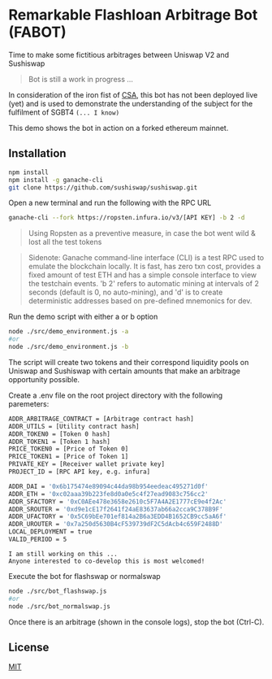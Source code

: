 # Remarkable Flashloan Arbitrage Bot (FABOT)

Time to make some fictitious arbitrages between Uniswap V2 and Sushiswap

>Bot is still a work in progress ... 

In consideration of the iron fist of [CSA](https://www.csa.gov.sg/), this bot has not been deployed live (yet) and is used to demonstrate the understanding of the subject for the fulfilment of SGBT4 `(... I know)`

This demo shows the bot in action on a forked ethereum mainnet.

## Installation

```bash
npm install
npm install -g ganache-cli
git clone https://github.com/sushiswap/sushiswap.git
```

Open a new terminal and run the following with the RPC URL

```bash
ganache-cli --fork https://ropsten.infura.io/v3/[API KEY] -b 2 -d

```

> Using Ropsten as a preventive measure, in case the bot went wild & lost all the test tokens

> Sidenote: Ganache command-line interface (CLI) is a test RPC used to emulate the blockchain locally. It is fast, has zero txn cost, provides a fixed amount of test ETH and has a simple console interface to view the testchain events. 'b 2' refers to automatic mining at intervals of 2 seconds (default is 0, no auto-mining), and 'd' is to create deterministic addresses based on pre-defined mnemonics for dev.


Run the demo script with either a or b option 
```bash
node ./src/demo_environment.js -a
#or
node ./src/demo_environment.js -b
```

The script will create two tokens and their correspond liquidity pools on Uniswap and Sushiswap with certain amounts that make an arbitrage opportunity possible.

Create a .env file on the root project directory with the following paremeters:

```bash
ADDR_ARBITRAGE_CONTRACT = [Arbitrage contract hash]
ADDR_UTILS = [Utility contract hash]
ADDR_TOKEN0 = [Token 0 hash]
ADDR_TOKEN1 = [Token 1 hash]
PRICE_TOKEN0 = [Price of Token 0]
PRICE_TOKEN1 = [Price of Token 1]
PRIVATE_KEY = [Receiver wallet private key]
PROJECT_ID = [RPC API key, e.g. infura]

ADDR_DAI = '0x6b175474e89094c44da98b954eedeac495271d0f'
ADDR_ETH = '0xc02aaa39b223fe8d0a0e5c4f27ead9083c756cc2'
ADDR_SFACTORY = '0xC0AEe478e3658e2610c5F7A4A2E1777cE9e4f2Ac'
ADDR_SROUTER = '0xd9e1cE17f2641f24aE83637ab66a2cca9C378B9F'
ADDR_UFACTORY = '0x5C69bEe701ef814a2B6a3EDD4B1652CB9cc5aA6f'
ADDR_UROUTER = '0x7a250d5630B4cF539739dF2C5dAcb4c659F2488D'
LOCAL_DEPLOYMENT = true
VALID_PERIOD = 5
```

```
I am still working on this ...
Anyone interested to co-develop this is most welcomed!
```

Execute the bot for flashswap or normalswap
```bash
node ./src/bot_flashswap.js
#or
node ./src/bot_normalswap.js
```
Once there is an arbitrage (shown in the console logs), stop the bot (Ctrl-C). 

## License

[MIT](https://tldrlegal.com/license/mit-license)
